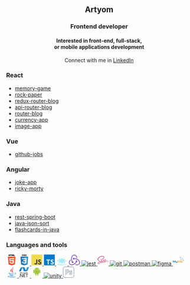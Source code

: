 <h2 align="center">Artyom</h2>
<h3 align="center">Frontend developer</h3>
<h4 align="center">Interested in front-end, full-stack,<br>
or mobile applications development

</h4>
<p align="center">
<span align="center">Connect with me in <a href="https://www.linkedin.com/in/artyom-nagornyih/" target="blank">LinkedIn</a>
</span>
</p>
<!-- - 📚 Currently learning **Node.js**-->
<!-- - 👨‍💻 All projects are available [here](https://github.com/artyom-n?tab=repositories)-->
<!--### Tree of projects:-->   
      
### React
- [memory-game](https://github.com/artyom-n/memory-game)
- [rock-paper](https://github.com/artyom-n/rock-paper)
- [redux-router-blog](https://github.com/artyom-n/redux-blog)
- [api-router-blog](https://github.com/artyom-n/api-blog)
- [router-blog](https://github.com/artyom-n/router-blog)   
- [currency-app](https://github.com/artyom-n/currency-app)
- [image-app](https://github.com/artyom-n/image-app)    
            
### Vue
- [github-jobs](https://github.com/artyom-n/dev-challenges)       

### Angular
- [joke-app](https://github.com/artyom-n/joke-app)
- [ricky-morty](https://github.com/artyom-n/ricky-morty)
      
### Java
- [rest-spring-boot](https://github.com/artyom-n/rest-spring-boot)
- [java-json-sort](https://github.com/artyom-n/java-json-sort)
- [flashcards-in-java](https://github.com/artyom-n/flashcards-in-java)      

### Languages and tools
<p
<a href="https://www.w3.org/html/" target="_blank"> <img src="https://raw.githubusercontent.com/devicons/devicon/master/icons/html5/html5-original-wordmark.svg" alt="html5" width="30" height="30"/> </a>
<a href="https://www.w3schools.com/css/" target="_blank"> <img src="https://raw.githubusercontent.com/devicons/devicon/master/icons/css3/css3-original-wordmark.svg" alt="css3" width="30" height="30"/> </a> 
<a href="https://developer.mozilla.org/en-US/docs/Web/JavaScript" target="_blank"> <img src="https://raw.githubusercontent.com/devicons/devicon/master/icons/javascript/javascript-original.svg" alt="javascript" width="30" height="30"/> </a> 
<a href="https://www.typescriptlang.org/" target="_blank"> <img src="https://raw.githubusercontent.com/devicons/devicon/master/icons/typescript/typescript-original.svg" alt="typescript" width="30" height="30"/> </a>
<a href="https://reactjs.org/" target="_blank"> <img src="https://raw.githubusercontent.com/devicons/devicon/master/icons/react/react-original-wordmark.svg" alt="react" width="30" height="20"/> </a> 
<a href="https://redux.js.org" target="_blank"> <img src="https://raw.githubusercontent.com/devicons/devicon/master/icons/redux/redux-original.svg" alt="redux" width="30" height="30"/> </a> 
<a href="https://jestjs.io" target="_blank"> <img src="https://www.vectorlogo.zone/logos/jestjsio/jestjsio-icon.svg" alt="jest" width="30" height="30"/> </a>
<a href="https://sass-lang.com" target="_blank"> <img src="https://raw.githubusercontent.com/devicons/devicon/master/icons/sass/sass-original.svg" alt="sass" width="30" height="30"/> </a> 
<a href="https://git-scm.com/" target="_blank"> <img src="https://www.vectorlogo.zone/logos/git-scm/git-scm-icon.svg" alt="git" width="30" height="30"/> </a> 
<a href="https://postman.com" target="_blank"> <img src="https://www.vectorlogo.zone/logos/getpostman/getpostman-icon.svg" alt="postman" width="20" height="20"/> </a>
<a href="https://www.figma.com/" target="_blank"> <img src="https://www.vectorlogo.zone/logos/figma/figma-icon.svg" alt="figma" width="30" height="30"/> </a> 
<a href="https://www.mysql.com/" target="_blank"> <img src="https://raw.githubusercontent.com/devicons/devicon/master/icons/mysql/mysql-original-wordmark.svg" alt="mysql" width="30" height="30"/> </a>
<a href="https://www.java.com" target="_blank"> <img src="https://raw.githubusercontent.com/devicons/devicon/master/icons/java/java-original.svg" alt="java" width="30" height="30"/> </a>
<a href="https://dotnet.microsoft.com/" target="_blank"> <img src="https://raw.githubusercontent.com/devicons/devicon/master/icons/dot-net/dot-net-original-wordmark.svg" alt="dotnet" width="30" height="30"/> </a> 
<a href="https://developer.android.com" target="_blank"> <img src="https://raw.githubusercontent.com/devicons/devicon/master/icons/android/android-original-wordmark.svg" alt="android" width="30" height="30"/> </a>
<a href="https://unity.com/" target="_blank"> <img src="https://www.vectorlogo.zone/logos/unity3d/unity3d-icon.svg" alt="unity" width="30" height="30"/> </a>
<a href="https://www.photoshop.com/en" target="_blank"> <img src="https://raw.githubusercontent.com/devicons/devicon/master/icons/photoshop/photoshop-line.svg" alt="photoshop" width="30" height="30"/> </a> 
